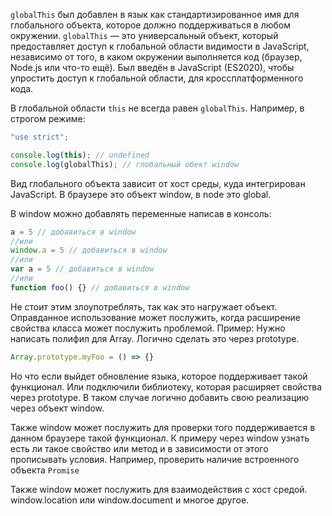 `globalThis` был добавлен в язык как стандартизированное имя для глобального объекта, которое должно поддерживаться в любом окружении. `globalThis` — это универсальный объект, который предоставляет доступ к глобальной области видимости в JavaScript, независимо от того, в каком окружении выполняется код (браузер, Node.js или что-то ещё). Был введён в JavaScript (ES2020), чтобы упростить доступ к глобальной области, для кроссплатформенного кода.

В глобальной области `this` не всегда равен `globalThis`. Например, в строгом режиме:

```js
"use strict";

console.log(this); // undefined
console.log(globalThis); // глобальный обект window
```

Вид глобального объекта зависит от хост среды, куда интегрирован JavaScript. В браузере это объект window, в node это global.

В window можно добавлять переменные написав в консоль:

```js
a = 5 // добавиться в window
//или
window.a = 5 // добавиться в window
//или
var a = 5 // добавиться в window
//или
function foo() {} // добавиться в window
```

Не стоит этим злоупотреблять, так как это нагружает объект. Оправданное использование может послужить, когда расширение свойства класса может послужить проблемой. Пример:
Нужно написать полифил для Array. Логично сделать это через prototype.
 
 ```js
 Array.prototype.myFoo = () => {}
```

Но что если выйдет обновление языка, которое поддерживает такой функционал. Или подключили библиотеку, которая расширяет свойства через prototype.
В таком случае логично добавить свою реализацию через объект window.

Также window может послужить для проверки того поддерживается в данном браузере такой функционал. К примеру через window узнать есть ли такое свойство или метод и в зависимости от этого прописывать условия. Например, проверить наличие встроенного объекта `Promise`

Также window может послужить для взаимодействия с хост средой. window.location или window.document и многое другое. 

